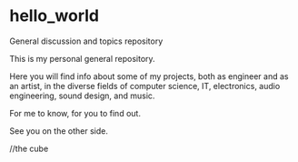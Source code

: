 # hello_world
General discussion and topics repository

This is my personal general repository.

Here you will find info about some of my projects, both as engineer and as an artist, in the diverse fields of computer science, IT, electronics, audio engineering, sound design, and music.

For me to know, for you to find out.

See you on the other side.

//the cube
